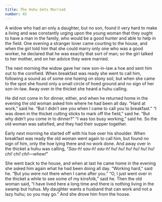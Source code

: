 ```yaml
---
title: The Huhu Gets Married
number: 45
---
```

A widow who had an only a daughter, but no son, found it very hard to make a living and was constantly urging upon the young woman that they ought to have a man in the family, who would be a good hunter and able to help in the field. One evening a stranger lover came courting to the house, and when the girl told him that she could marry only one who was a good worker, he declared that he was exactly that sort of man; so the girl talked to her mother, and on her advice they were married.

The next morning the widow gave her new son-in-law a hoe and sent him out to the cornfield. When breakfast was ready she went to call him, following a sound as of some one hoeing on stony soil, but when she came to the spot she found only a small circle of hoed ground and no sign of her son-in-law. Away over in the thicket she heard a huhu calling.

He did not come in for dinner, either, and when he returned home in the evening the old woman asked him where he had been all day. “Hard at work,” said he. “But I didn’t see you when I came to call you to breakfast.” “I was down in the thicket cutting sticks to mark off the field,” said he. “But why didn’t you come in to dinner?” “I was too busy working,” said he. So the old woman was satisfied, and they had their supper together.

Early next morning he started off with his hoe over his shoulder. When breakfast was ready the old woman went again to call him, but found no sign of him, only the hoe lying there and no work done. And away over in the thicket a huhu was calling, “_Sau-h! sau-h! sau-h! hu! hu! hu! hu! hu! hu! chi! chi! chi!—whew!_”

She went back to the house, and when at last he came home in the evening she asked him again what he had been doing all day. “Working hard,” said he. “But you were not there when I came after you.” “O, I just went over in the thicket a while to see some of my kinsfolk,” said he. Then the old woman said, “I have lived here a long time and there is nothing living in the swamp but huhus. My daughter wants a husband that can work and not a lazy huhu; so you may go.” And she drove him from the house.
